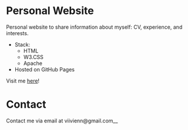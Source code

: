 # Personal Website
Personal website to share information about myself: CV, experience, and interests.

 - Stack:
    - HTML
    - W3.CSS
    - Apache
 - Hosted on GitHub Pages

Visit me [here](https://viivienn.me)!

# Contact
Contact me via email at viivienn@gmail.com__
